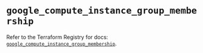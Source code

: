 # `google_compute_instance_group_membership`

Refer to the Terraform Registry for docs: [`google_compute_instance_group_membership`](https://registry.terraform.io/providers/hashicorp/google-beta/6.49.1/docs/resources/google_compute_instance_group_membership).
